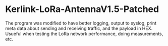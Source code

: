 # Kerlink-LoRa-AntennaV1.5-Patched

The program was modified to have better logging, output to syslog, print meta data about sending and receiving traffic, and the payload in HEX. Usueful when testing the LoRa network performance, doing measurements, etc. 

